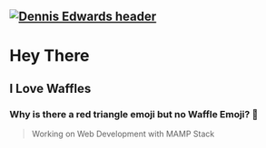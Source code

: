 ## [![Dennis Edwards header](https://github.com/snowhuggervt/snowhuggervt/blob/master/images/edited%20header.png)](https://stephenajulu.com)
# **Hey There**
## **I Love Waffles**


### **Why is there a red triangle emoji but no Waffle Emoji?** :small_red_triangle:

> Working on Web Development with MAMP Stack
<!--
- 🔭 I’m currently working on ...
- 🌱 I’m currently learning ...
- 👯 I’m looking to collaborate on ...
- 🤔 I’m looking for help with ...
- 💬 Ask me about ...
- 📫 How to reach me: ...
- 😄 Pronouns: ...
- ⚡ Fun fact: ...
-->

